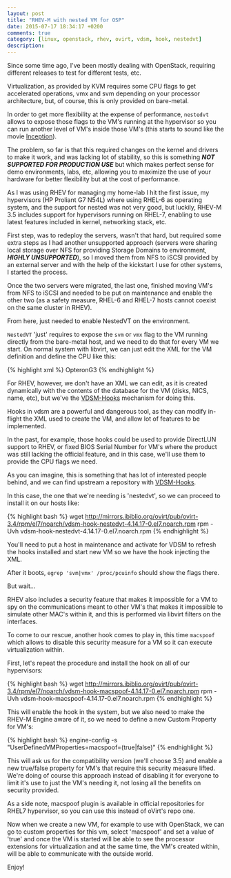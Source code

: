 ```yaml
---
layout: post
title: "RHEV-M with nested VM for OSP"
date: 2015-07-17 18:34:17 +0200
comments: true
category: [linux, openstack, rhev, ovirt, vdsm, hook, nestedvt]
description: 
---
```


Since some time ago, I've been mostly dealing with OpenStack, requiring different releases to test for different tests, etc.

Virtualization, as provided by KVM requires some CPU flags to get accelerated operations, vmx and svm depending on your processor architecture, but, of course, this is only provided on bare-metal.

In order to get more flexibility at the expense of performance, `nestedvt` allows to expose those flags to the VM's running at the hypervisor so you can run another level of VM's inside those VM's (this starts to sound like the movie [Inception](http://www.imdb.com/title/tt1375666/)).

The problem, so far is that this required changes on the kernel and drivers to make it work, and was lacking lot of stability, so this is something ***NOT SUPPORTED FOR PRODUCTION USE*** but which makes perfect sense for demo environments, labs, etc, allowing you to maximize the use of your hardware for better flexibility but at the cost of performance.

As I was using RHEV for managing my home-lab I hit the first issue, my hypervisors (HP Proliant G7 N54L) where using RHEL-6 as operating system, and the support for nested was not very good, but luckily, RHEV-M 3.5 includes support for hypervisors running on RHEL-7, enabling to use latest features included in kernel, networking stack, etc.

First step, was to redeploy the servers, wasn't that hard, but required some extra steps as I had another unsupported approach (servers were sharing local storage over NFS for providing Storage Domains to environment, ***HIGHLY UNSUPPORTED***), so I moved them from NFS to iSCSI provided by an external server and with the help of the kickstart I use for other systems, I started the process.

Once the two servers were migrated, the last one, finished moving VM's from NFS to iSCSI and needed to be put on maintenance and enable the other two (as a safety measure, RHEL-6 and RHEL-7 hosts cannot coexist on the same cluster in RHEV).

From here, just needed to enable NestedVT on the environment.

`NestedVT` 'just' requires to expose the `svm` or `vmx` flag to the VM running directly from the bare-metal host, and we need to do that for every VM we start. On normal system with libvirt, we can just edit the XML for the VM definition and define the CPU like this:

{% highlight xml %}
<cpu mode=’custom’ match=’exact’>
    <model fallback=’allow’>OpteronG3</model>
    <feature policy=’require’ name=’svm’/>
</cpu>
{% endhighlight %}

For RHEV, however, we don't have an XML we can edit, as it is created dynamically with the contents of the database for the VM (disks, NICS, name, etc), but we've the [VDSM-Hooks](http://www.ovirt.org/VDSM-Hooks) mechanism for doing this.

Hooks in vdsm are a powerful and dangerous tool, as they can modify in-flight the XML used to create the VM, and allow lot of features to be implemented.

In the past, for example, those hooks could be used to provide DirectLUN support to RHEV, or fixed BIOS Serial Number for VM's where the product was still lacking the official feature, and in this case, we'll use them to provide the CPU flags we need.

As you can imagine, this is something that has lot of interested people behind, and we can find upstream a repository with [VDSM-Hooks](http://resources.ovirt.org/pub/ovirt-3.5/rpm/el7Server/noarch/).

In this case, the one that we're needing is 'nestedvt', so we can proceed to install it on our hosts like:

{% highlight bash %}
wget http://mirrors.ibiblio.org/ovirt/pub/ovirt-3.4/rpm/el7/noarch/vdsm-hook-nestedvt-4.14.17-0.el7.noarch.rpm
rpm -Uvh vdsm-hook-nestedvt-4.14.17-0.el7.noarch.rpm
{% endhighlight %}

You'll need to put a host in maintenance and activate for VDSM to refresh the hooks installed and start new VM so we have the hook injecting the XML.

After it boots, `egrep 'svm|vmx' /proc/pcuinfo` should show the flags there.

But wait... 

RHEV also includes a security feature that makes it impossible for a VM to spy on the communications meant to other VM's that makes it impossible to simulate other MAC's within it, and this is performed via libvirt filters on the interfaces.

To come to our rescue, another hook comes to play in, this time `macspoof` which allows to disable this security measure for a VM so it can execute virtualization within.

First, let's repeat the procedure and install the hook on all of our hypervisors:

{% highlight bash %}
wget http://mirrors.ibiblio.org/ovirt/pub/ovirt-3.4/rpm/el7/noarch/vdsm-hook-macspoof-4.14.17-0.el7.noarch.rpm
rpm -Uvh vdsm-hook-macspoof-4.14.17-0.el7.noarch.rpm
{% endhighlight %}

This will enable the hook in the system, but we also need to make the RHEV-M Engine aware of it, so we need to define a new Custom Property for VM's:

{% highlight bash %}
engine-config -s "UserDefinedVMProperties=macspoof=(true|false)"
{% endhighlight %}

This will ask us for the compatibility version (we'll choose 3.5) and enable a new true/false property for VM's that require this security measure lifted. We're doing of course this approach instead of disabling it for everyone to limit it's use to just the VM's needing it, not losing all the benefits on security provided.

As a side note, macspoof plugin is available in official repositories for RHEL7 hypervisor, so you can use this instead of oVirt's repo one.

Now when we create a new VM, for example to use with OpenStack, we can go to custom properties for this vm, select 'macspoof' and set a value of 'true' and once the VM is started will be able to see the processor extensions for virtualization and at the same time, the VM's created within, will be able to communicate with the outside world.

Enjoy!
